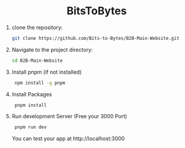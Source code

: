 <h1 align='center'>BitsToBytes</h1>

1. clone the repository:

   ```bash
   git clone https://github.com/Bits-to-Bytes/B2B-Main-Website.git
   ```

2. Navigate to the project directory:

   ```bash
   cd B2B-Main-Website
   ```

3. Install pnpm (if not installed)

   ```bash
    npm install -g pnpm
   ```

4. Install Packages

   ```bash
    pnpm install
   ```

5. Run development Server (Free your 3000 Port)
   ```bash
    pnpm run dev
   ```
   You can test your app at http://localhost:3000
